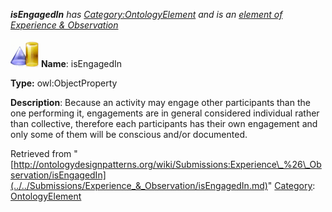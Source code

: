 ___isEngagedIn__ has [Category:OntologyElement](../../Category/OntologyElement.md "Category:OntologyElement") and is an [element of](../../Property/ElementOf.md "Property:ElementOf") [Experience & Observation](../../Submissions/Experience_&_Observation.md "Submissions:Experience & Observation")_


  




[![ObjectProperty](../../images/thumb/c/c3/ObjectProperty.gif/45px-ObjectProperty.gif)](../../Image/ObjectProperty.gif.md "ObjectProperty")
__Name__: isEngagedIn 


__Type:__ owl:ObjectProperty 


__Description__: Because an activity may engage other participants than the one performing it, engagements are in general considered individual rather than collective, therefore each participants has their own engagement and only some of them will be conscious and/or documented. 





Retrieved from "[http://ontologydesignpatterns.org/wiki/Submissions:Experience\_%26\_Observation/isEngagedIn](../../Submissions/Experience_&_Observation/isEngagedIn.md)"
 [Category](http://ontologydesignpatterns.org/wiki/Special:Categories "Special:Categories"): [OntologyElement](../../Category/OntologyElement.md "Category:OntologyElement")